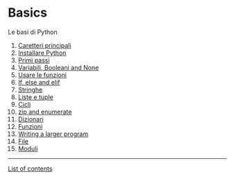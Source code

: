<!-- [comment]: # (This file is automatically generated. Don't edit this)
[comment]: # (file manually, run update-readmes.py instead.) -->

# Basics
Le basi di Python

1. [Caretteri principali](caratter_principali.md)
2. [Installare Python](installing-python.md)
3. [Primi passi](getting-started.md)
4. [Variabili, Booleani and None](variables.md)
5. [Usare le funzioni](using-functions.md)
6. [If, else and elif](if.md)
7. [Stringhe](strings.md)
8. [Liste e tuple](lists-and-tuples.md)
9. [Cicli](loops.md)
10. [zip and enumerate](zip-and-enumerate.md)
11. [Dizionari](dicts.md)
12. [Funzioni](functions.md)
13. [Writing a larger program](real_script.md)
14. [File](files.md)
15. [Moduli](modules.md)
***

[List of contents](../README.md#list-of-contents)
